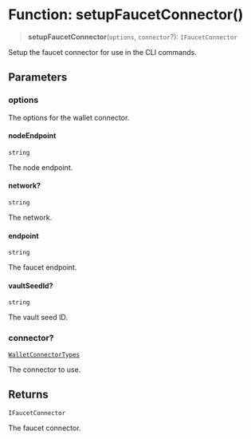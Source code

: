 # Function: setupFaucetConnector()

> **setupFaucetConnector**(`options`, `connector`?): `IFaucetConnector`

Setup the faucet connector for use in the CLI commands.

## Parameters

### options

The options for the wallet connector.

#### nodeEndpoint

`string`

The node endpoint.

#### network?

`string`

The network.

#### endpoint

`string`

The faucet endpoint.

#### vaultSeedId?

`string`

The vault seed ID.

### connector?

[`WalletConnectorTypes`](../type-aliases/WalletConnectorTypes.md)

The connector to use.

## Returns

`IFaucetConnector`

The faucet connector.
